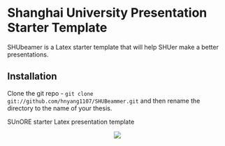 # Shanghai University Presentation Starter Template

SHUbeamer is a Latex starter template that will help SHUer make a better presentations.

## Installation

Clone the git repo - `git clone git://github.com/hnyang1107/SHUBeammer.git` and then rename the directory to the name of your thesis.

SUnORE starter Latex presentation template

<p align="center"><img src="https://github.com/hnyang1107/SHUbeamer/blob/master/examples/example_1.png"></p>

